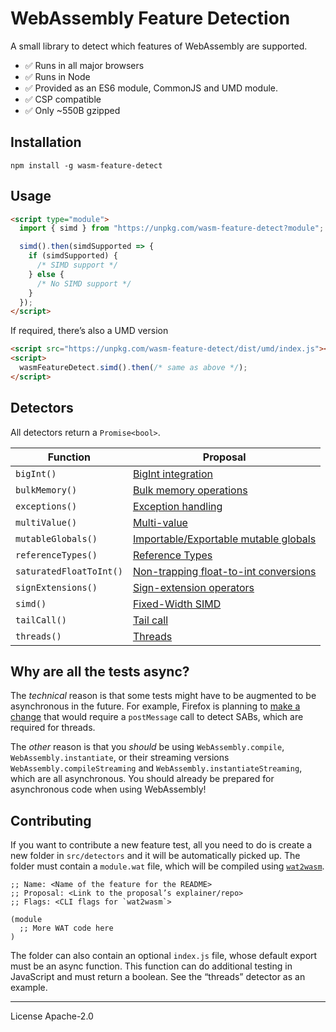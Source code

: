 # WebAssembly Feature Detection

A small library to detect which features of WebAssembly are supported.

- ✅ Runs in all major browsers
- ✅ Runs in Node
- ✅ Provided as an ES6 module, CommonJS and UMD module.
- ✅ CSP compatible
- ✅ Only ~550B gzipped

## Installation

```
npm install -g wasm-feature-detect
```

## Usage

```html
<script type="module">
  import { simd } from "https://unpkg.com/wasm-feature-detect?module";

  simd().then(simdSupported => {
    if (simdSupported) {
      /* SIMD support */
    } else {
      /* No SIMD support */
    }
  });
</script>
```

If required, there’s also a UMD version

```html
<script src="https://unpkg.com/wasm-feature-detect/dist/umd/index.js"></script>
<script>
  wasmFeatureDetect.simd().then(/* same as above */);
</script>
```

## Detectors

All detectors return a `Promise<bool>`.

| Function                | Proposal                                                                                                     |
| ----------------------- | ------------------------------------------------------------------------------------------------------------ |
| `bigInt()`              | [BigInt integration](https://github.com/WebAssembly/JS-BigInt-integration)                                   |
| `bulkMemory()`          | [Bulk memory operations](https://github.com/webassembly/bulk-memory-operations)                              |
| `exceptions()`          | [Exception handling](https://github.com/WebAssembly/exception-handling)                                      |
| `multiValue()`          | [Multi-value](https://github.com/WebAssembly/multi-value)                                                    |
| `mutableGlobals()`      | [Importable/Exportable mutable globals]()                                                                    |
| `referenceTypes()`      | [Reference Types](https://github.com/WebAssembly/reference-types)                                            |
| `saturatedFloatToInt()` | [Non-trapping float-to-int conversions](https://github.com/WebAssembly/nontrapping-float-to-int-conversions) |
| `signExtensions()`      | [Sign-extension operators](https://github.com/WebAssembly/sign-extension-ops)                                |
| `simd()`                | [Fixed-Width SIMD](https://github.com/webassembly/simd)                                                      |
| `tailCall()`            | [Tail call](https://github.com/webassembly/tail-call)                                                        |
| `threads()`             | [Threads](https://github.com/webassembly/threads)                                                            |

## Why are all the tests async?

The _technical_ reason is that some tests might have to be augmented to be asynchronous in the future. For example, Firefox is planning to [make a change][ff coop] that would require a `postMessage` call to detect SABs, which are required for threads.

The _other_ reason is that you _should_ be using `WebAssembly.compile`, `WebAssembly.instantiate`, or their streaming versions `WebAssembly.compileStreaming` and `WebAssembly.instantiateStreaming`, which are all asynchronous. You should already be prepared for asynchronous code when using WebAssembly!

## Contributing

If you want to contribute a new feature test, all you need to do is create a new folder in `src/detectors` and it will be automatically picked up. The folder must contain a `module.wat` file, which will be compiled using [`wat2wasm`][wat2wasm].

```wat
;; Name: <Name of the feature for the README>
;; Proposal: <Link to the proposal’s explainer/repo>
;; Flags: <CLI flags for `wat2wasm`>

(module
  ;; More WAT code here
)
```

The folder can also contain an optional `index.js` file, whose default export must be an async function. This function can do additional testing in JavaScript and must return a boolean. See the “threads” detector as an example.

[ff coop]: https://groups.google.com/forum/#!msg/mozilla.dev.platform/IHkBZlHETpA/dwsMNchWEQAJ
[wat2wasm]: https://github.com/webassembly/wabt

---

License Apache-2.0
